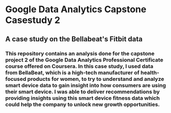 # Google Data Analytics Capstone Casestudy 2

## A case study on the Bellabeat's Fitbit data

### This repository contains an analysis done for the capstone project 2 of the Google Data Analytics Professional Certificate course offered on Coursera. In this case study, I used data from BellaBeat, which is a high-tech manufacturer of health-focused products for women, to try to understand and analyze smart device data to gain insight into how consumers are using their smart device.  I was able to deliver recommendations by providing insights using this smart device fitness data which could help the company to unlock new growth opportunities.  
